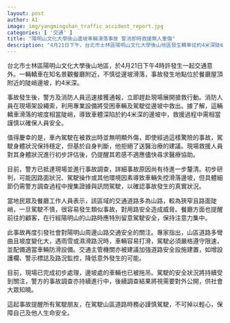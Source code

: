 ```yaml
---
layout: post
author: AI
image: img/yangmingshan_traffic_accident_report.jpg
categories: [ '交通' ]
title: "陽明山文化大學後山邊坡車輛滑落事故 警消即時救援無人重傷"
description: "4月21日下午，台北市士林區陽明山文化大學後山地區發生轎車從約4米深陡峭邊坡滑落事故，警方及消防人員迅速救援，駕駛無明顯外傷且拒絕送醫。目前警方進行事故調查，事件引發對陽明山山路交通安全的關注與反思。"
---
```

台北市士林區陽明山文化大學後山地區，於4月21日下午4時許發生一起交通意外。一輛轎車在知名景觀餐廳附近，不慎從邊坡滑落，事故發生地點位於餐廳屋頂附近的陡峭邊坡，約4米深。

事故發生後，警方及消防人員迅速接獲通報，立即趕赴現場展開搶救行動。消防人員在現場架設繩索，利用專業設備將受困車輛及駕駛從邊坡中救出。據了解，這輛轎車滑落的坡度相當陡峭，導致車體深陷於約4米深的邊坡中，救援過程中需相當謹慎以確保人員安全。

值得慶幸的是，車內駕駛在被救出時並無明顯外傷，即使經過這樣驚險的事故，駕駛身體狀況保持穩定，但基於自身判斷，他拒絕了送醫治療的建議。現場救援人員對其身體狀況進行初步評估後，仍提醒其若感不適應儘快尋求醫療協助。

目前，警方已抵達現場並進行事故調查，詳細事故原因尚有待進一步釐清。初步研判，可能因路面狀況、駕駛操作或其他環境因素導致車輛失控滑落邊坡，但具體細節仍需警方調查過程中搜集證據與訊問駕駛，以確認事故發生的真實狀況。

當地民眾及餐廳工作人員表示，該區域的交通道路多為山路，較為狹窄且路面陡峭，一旦駕駛不慎，很容易發生類似事故，對用路安全造成威脅。餐廳方面也提醒前往的顧客，在行經陽明山的山路時應特別留意駕駛安全，保持注意力集中。

此事故再度引發社會對陽明山周邊山路交通安全的關注。專家指出，山區道路多彎曲且坡度變化大，遇雨雪或濕滑路況時，車輛容易打滑，駕駛必須嚴格遵守限速，並配備適當車輛防滑設備。交通主管機關亦被建議加強道路安全設施建置，如增設護欄、警示標誌及路況監控，降低意外發生的可能。

目前，現場已完成初步處理，邊坡處的車輛也已被拖吊。駕駛的安全狀況將持續受到關注，警方的事故調查亦持續進行中，後續調查結果將視需要對外公開，供社會大眾知曉。

這起事故提醒所有駕駛朋友，在駕駛山區道路時務必謹慎駕駛，不可掉以輕心，保障自己及他人生命安全。